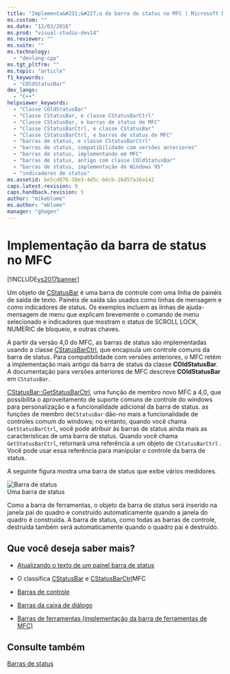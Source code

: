 ```yaml
---
title: "Implementa&#231;&#227;o da barra de status no MFC | Microsoft Docs"
ms.custom: ""
ms.date: "12/03/2016"
ms.prod: "visual-studio-dev14"
ms.reviewer: ""
ms.suite: ""
ms.technology: 
  - "devlang-cpp"
ms.tgt_pltfrm: ""
ms.topic: "article"
f1_keywords: 
  - "COldStatusBar"
dev_langs: 
  - "C++"
helpviewer_keywords: 
  - "Classe COldStatusBar"
  - "Classe CStatusBar, e classe CStatusBarCtrl"
  - "Classe CStatusBar, e barras de status de MFC"
  - "Classe CStatusBarCtrl, e classe CStatusBar"
  - "Classe CStatusBarCtrl, e barras de status de MFC"
  - "barras de status, e classe CStatusBarCtrl"
  - "barras de status, compatibilidade com versões anteriores"
  - "barras de status, implementando em MFC"
  - "barras de status, antigo com classe COldStatusBar"
  - "barras de status, implementação do Windows 95"
  - "indicadores de status"
ms.assetid: be5cd876-38e3-4d5c-b8cb-16d57a16a142
caps.latest.revision: 9
caps.handback.revision: 5
author: "mikeblome"
ms.author: "mblome"
manager: "ghogen"
---
```

# Implementa&#231;&#227;o da barra de status no MFC
[!INCLUDE[vs2017banner](../assembler/inline/includes/vs2017banner.md)]

Um objeto de [CStatusBar](../mfc/reference/cstatusbar-class.md) é uma barra de controle com uma linha de painéis de saída de texto.  Painéis de saída são usados como linhas de mensagem e como indicadores de status.  Os exemplos incluem as linhas de ajuda\- mensagem de menu que explicam brevemente o comando de menu selecionado e indicadores que mostram o status de SCROLL LOCK, NUMERIC de bloqueio, e outras chaves.  
  
 A partir da versão 4,0 do MFC, as barras de status são implementadas usando a classe [CStatusBarCtrl](../mfc/reference/cstatusbarctrl-class.md), que encapsula um controle comuns da barra de status.  Para compatibilidade com versões anteriores, o MFC retém a implementação mais antigo da barra de status da classe **COldStatusBar**.  A documentação para versões anteriores de MFC descreve **COldStatusBar** em `CStatusBar`.  
  
 [CStatusBar::GetStatusBarCtrl](../Topic/CStatusBar::GetStatusBarCtrl.md), uma função de membro novo MFC a 4,0, que possibilita o aproveitamento de suporte comuns de controle do windows para personalização e a funcionalidade adicional da barra de status.  as funções de membro de`CStatusBar` dão\-no mais a funcionalidade de controles comum do windows; no entanto, quando você chama `GetStatusBarCtrl`, você pode atribuir às barras de status ainda mais as características de uma barra de status.  Quando você chama `GetStatusBarCtrl`, retornará uma referência a um objeto de `CStatusBarCtrl` .  Você pode usar essa referência para manipular o controle da barra de status.  
  
 A seguinte figura mostra uma barra de status que exibe vários medidores.  
  
 ![Barra de status](../mfc/media/vc37dy1.png "vc37DY1")  
Uma barra de status  
  
 Como a barra de ferramentas, o objeto da barra de status será inserido na janela pai do quadro e construído automaticamente quando a janela do quadro é construída.  A barra de status, como todas as barras de controle, destruída também será automaticamente quando o quadro pai é destruído.  
  
## Que você deseja saber mais?  
  
-   [Atualizando o texto de um painel barra de status](../mfc/updating-the-text-of-a-status-bar-pane.md)  
  
-   O classifica [CStatusBar](../mfc/reference/cstatusbar-class.md) e [CStatusBarCtrl](../mfc/reference/cstatusbarctrl-class.md)MFC  
  
-   [Barras de controle](../Topic/Control%20Bars.md)  
  
-   [Barras da caixa de diálogo](../mfc/dialog-bars.md)  
  
-   [Barras de ferramentas \(implementação da barra de ferramentas de MFC\)](../mfc/mfc-toolbar-implementation.md)  
  
## Consulte também  
 [Barras de status](../mfc/status-bars.md)